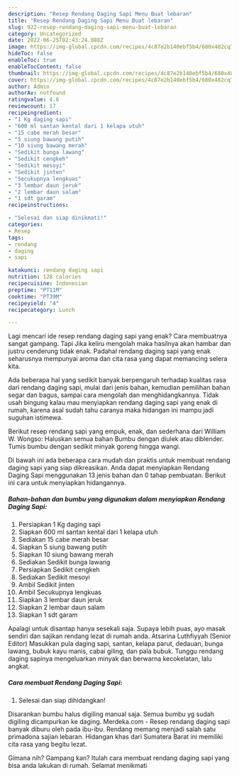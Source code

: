```yaml
---
description: "Resep Rendang Daging Sapi Menu Buat lebaran"
title: "Resep Rendang Daging Sapi Menu Buat lebaran"
slug: 922-resep-rendang-daging-sapi-menu-buat-lebaran
category: Uncategorized
date: 2022-06-25T02:43:24.088Z
image: https://img-global.cpcdn.com/recipes/4c87e2b140ebf5b4/680x482cq70/rendang-daging-sapi-foto-resep-utama.jpg
hideToc: false
enableToc: true
enableTocContent: false
thumbnail: https://img-global.cpcdn.com/recipes/4c87e2b140ebf5b4/680x482cq70/rendang-daging-sapi-foto-resep-utama.jpg
cover: https://img-global.cpcdn.com/recipes/4c87e2b140ebf5b4/680x482cq70/rendang-daging-sapi-foto-resep-utama.jpg
author: Admin
authorAv: notfound
ratingvalue: 4.6
reviewcount: 17
recipeingredient:
- "1 Kg daging sapi"
- "600 ml santan kental dari 1 kelapa utuh"
- "15 cabe merah besar"
- "5 siung bawang putih"
- "10 siung bawang merah"
- "Sedikit bunga lawang"
- "Sedikit cengkeh"
- "Sedikit mesoyi"
- "Sedikit jinten"
- "Secukupnya lengkuas"
- "3 lembar daun jeruk"
- "2 lembar daun salam"
- "1 sdt garam"
recipeinstructions:

- "Selesai dan siap dinikmati!"
categories:
- Resep
tags:
- rendang
- daging
- sapi

katakunci: rendang daging sapi 
nutrition: 128 calories
recipecuisine: Indonesian
preptime: "PT11M"
cooktime: "PT39M"
recipeyield: "4"
recipecategory: Lunch

---
```



Lagi mencari ide resep rendang daging sapi yang enak? Cara membuatnya sangat gampang. Tapi Jika keliru mengolah maka hasilnya akan hambar dan justru cenderung tidak enak. Padahal rendang daging sapi yang enak seharusnya mempunyai aroma dan cita rasa yang dapat memancing selera kita.


Ada beberapa hal yang sedikit banyak berpengaruh terhadap kualitas rasa dari rendang daging sapi, mulai dari jenis bahan, kemudian pemilihan bahan segar dan bagus, sampai cara mengolah dan menghidangkannya. Tidak usah bingung kalau mau menyiapkan rendang daging sapi yang enak di rumah, karena asal sudah tahu caranya maka hidangan ini mampu jadi suguhan istimewa.

Berikut resep rendang sapi yang empuk, enak, dan sederhana dari William W. Wongso: Haluskan semua bahan Bumbu dengan diulek atau diblender. Tumis bumbu dengan sedikit minyak goreng hingga wangi.


Di bawah ini ada beberapa cara mudah dan praktis untuk membuat rendang daging sapi yang siap dikreasikan. Anda dapat menyiapkan Rendang Daging Sapi menggunakan 13 jenis bahan dan 0 tahap pembuatan. Berikut ini cara untuk menyiapkan hidangannya.

<!--inarticleads1-->

##### Bahan-bahan dan bumbu yang digunakan dalam menyiapkan Rendang Daging Sapi:

1. Persiapkan 1 Kg daging sapi
1. Siapkan 600 ml santan kental dari 1 kelapa utuh
1. Sediakan 15 cabe merah besar
1. Siapkan 5 siung bawang putih
1. Siapkan 10 siung bawang merah
1. Sediakan Sedikit bunga lawang
1. Persiapkan Sedikit cengkeh
1. Sediakan Sedikit mesoyi
1. Ambil Sedikit jinten
1. Ambil Secukupnya lengkuas
1. Siapkan 3 lembar daun jeruk
1. Siapkan 2 lembar daun salam
1. Siapkan 1 sdt garam


Apalagi untuk disantap hanya sesekali saja. Supaya lebih puas, ayo masak sendiri dan sajikan rendang lezat di rumah anda. Atsarina Luthfiyyah (Senior Editor) Masukkan pula daging sapi, santan, kelapa parut, dedauan, bunga lawang, bubuk kayu manis, cabai giling, dan pala bubuk. Tunggu rendang daging sapinya mengeluarkan minyak dan berwarna kecokelatan, lalu angkat. 

<!--inarticleads2-->

##### Cara membuat Rendang Daging Sapi:


1. Selesai dan siap dihidangkan!

Disarankan bumbu halus digiling manual saja. Semua bumbu yg sudah digiling dicampurkan ke daging. Merdeka.com - Resep rendang daging sapi banyak diburu oleh pada ibu-ibu. Rendang memang menjadi salah satu primadona sajian lebaran. Hidangan khas dari Sumatera Barat ini memiliki cita rasa yang begitu lezat. 

Gimana nih? Gampang kan? Itulah cara membuat rendang daging sapi yang bisa anda lakukan di rumah. Selamat menikmati
